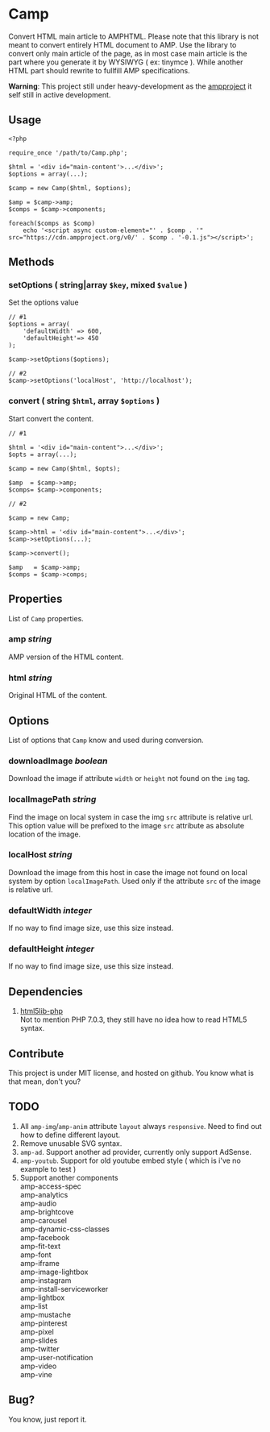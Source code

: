 Camp
====

Convert HTML main article to AMPHTML. Please note that this library is not meant
to convert entirely HTML document to AMP. Use the library to convert only main
article of the page, as in most case main article is the part where you generate
it by WYSIWYG ( ex: tinymce ). While another HTML part should rewrite to fullfill
AMP specifications.

**Warning**: This project still under heavy-development as the 
[ampproject](https://www.ampproject.org/) it self still in active development.

Usage
-----

    <?php
    
    require_once '/path/to/Camp.php';
    
    $html = '<div id="main-content'>...</div>';
    $options = array(...);
    
    $camp = new Camp($html, $options);
    
    $amp = $camp->amp;
    $comps = $camp->components;
    
    foreach($comps as $comp)
        echo '<script async custom-element="' . $comp . '" src="https://cdn.ampproject.org/v0/' . $comp . '-0.1.js"></script>';

Methods
-------

### setOptions ( string|array `$key`, mixed `$value` )

Set the options value

    // #1
    $options = array(
        'defaultWidth' => 600,
        'defaultHeight'=> 450
    );
    
    $camp->setOptions($options);
    
    // #2
    $camp->setOptions('localHost', 'http://localhost');

### convert ( string `$html`, array `$options` )

Start convert the content.

    // #1
    
    $html = '<div id="main-content">...</div>';
    $opts = array(...);
    
    $camp = new Camp($html, $opts);
    
    $amp  = $camp->amp;
    $comps= $camp->components;
    
    // #2
    
    $camp = new Camp;
    
    $camp->html = '<div id="main-content">...</div>';
    $camp->setOptions(...);
    
    $camp->convert();
    
    $amp   = $camp->amp;
    $comps = $camp->comps;

Properties
----------

List of `Camp` properties.

### amp *string*

AMP version of the HTML content.

### html *string*

Original HTML of the content.

Options
-------

List of options that `Camp` know and used during conversion.

### downloadImage *boolean*

Download the image if attribute `width` or `height` not found on the `img` tag.

### localImagePath *string*

Find the image on local system in case the img `src` attribute is relative url.
This option value will be prefixed to the image `src` attribute as absolute
location of the image.

### localHost *string*

Download the image from this host in case the image not found on local system
by option `localImagePath`. Used only if the attribute `src` of the image is
relative url.

### defaultWidth *integer*

If no way to find image size, use this size instead.

### defaultHeight *integer*

If no way to find image size, use this size instead.

Dependencies
------------

1. [html5lib-php](https://github.com/html5lib/html5lib-php)  
Not to mention PHP 7.0.3, they still have no idea how to read HTML5 syntax.

Contribute
----------

This project is under MIT license, and hosted on github. You know what is that mean,
don't you?

TODO
----

1. All `amp-img`/`amp-anim` attribute `layout` always `responsive`. Need to
find out how to define different layout.
2. Remove unusable SVG syntax.
3. `amp-ad`. Support another ad provider, currently only support AdSense.
4. `amp-youtub`. Support for old youtube embed style ( which is i've no example to test )
5. Support another components  
amp-access-spec  
amp-analytics  
amp-audio  
amp-brightcove  
amp-carousel  
amp-dynamic-css-classes  
amp-facebook  
amp-fit-text  
amp-font  
amp-iframe  
amp-image-lightbox  
amp-instagram  
amp-install-serviceworker  
amp-lightbox  
amp-list  
amp-mustache  
amp-pinterest  
amp-pixel  
amp-slides  
amp-twitter  
amp-user-notification  
amp-video  
amp-vine  

Bug?
----

You know, just report it.